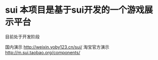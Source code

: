 # sui 本项目是基于sui开发的一个游戏展示平台

目前处于开发阶段

国内演示 <http://weixin.yoby123.cn/sui/>
淘宝官方演示 <http://m.sui.taobao.org/components/>